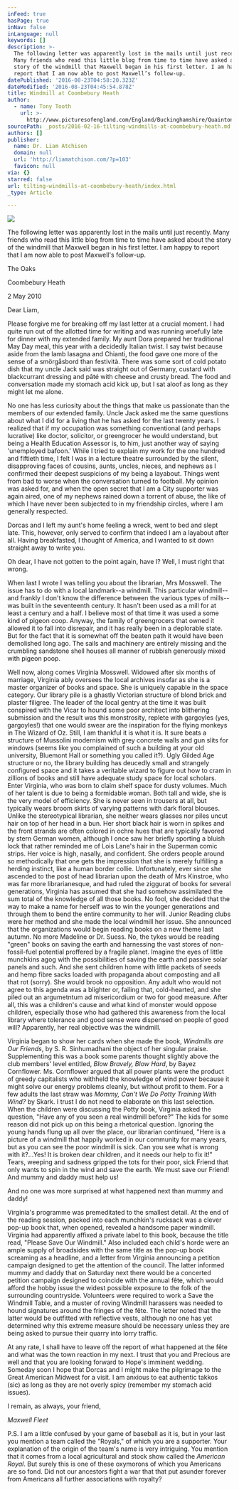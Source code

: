```yaml
---
inFeed: true
hasPage: true
inNav: false
inLanguage: null
keywords: []
description: >-
  The following letter was apparently lost in the mails until just recently.
  Many friends who read this little blog from time to time have asked about the
  story of the windmill that Maxwell began in his first letter. I am happy to
  report that I am now able to post Maxwell’s follow-up.
datePublished: '2016-08-23T04:58:20.323Z'
dateModified: '2016-08-23T04:45:54.878Z'
title: Windmill at Coombebury Heath
author:
  - name: Tony Tooth
    url: >-
      http://www.picturesofengland.com/England/Buckinghamshire/Quainton/Quainton_Windmill/pictures
sourcePath: _posts/2016-02-16-tilting-windmills-at-coombebury-heath.md
authors: []
publisher:
  name: Dr. Liam Atchison
  domain: null
  url: 'http://liamatchison.com/?p=103'
  favicon: null
via: {}
starred: false
url: tilting-windmills-at-coombebury-heath/index.html
_type: Article

---
```

![](https://the-grid-user-content.s3-us-west-2.amazonaws.com/770d8511-ec97-4cbb-a672-5aab867fd546.jpg)

The following letter was apparently lost in the mails until just recently. Many friends who read this little blog from time to time have asked about the story of the windmill that Maxwell began in his first letter. I am happy to report that I am now able to post Maxwell's follow-up.

The Oaks

Coombebury Heath

2 May 2010

Dear Liam,

Please forgive me for breaking off my last letter at a crucial moment. I had quite run out of the allotted time for writing and was running woefully late for dinner with my extended family. My aunt Dora prepared her traditional May Day meal, this year with a decidedly Italian twist. I say twist because aside from the lamb lasagna and Chianti, the food gave one more of the sense of a smörgåsbord than festività. There was some sort of cold potato dish that my uncle Jack said was straight out of Germany, custard with blackcurrant dressing and pâté with cheese and crusty bread. The food and conversation made my stomach acid kick up, but I sat aloof as long as they might let me alone.

No one has less curiosity about the things that make us passionate than the members of our extended family. Uncle Jack asked me the same questions about what I did for a living that he has asked for the last twenty years. I realized that if my occupation was something conventional (and perhaps lucrative) like doctor, solicitor, or greengrocer he would understand, but being a Health Education Assessor is, to him, just another way of saying 'unemployed bafoon.' While I tried to explain my work for the one hundred and fiftieth time, I felt I was in a lecture theatre surrounded by the silent, disapproving faces of cousins, aunts, uncles, nieces, and nephews as I confirmed their deepest suspicions of my being a layabout. Things went from bad to worse when the conversation turned to football. My opinion was asked for, and when the open secret that I am a City supporter was again aired, one of my nephews rained down a torrent of abuse, the like of which I have never been subjected to in my friendship circles, where I am generally respected.

Dorcas and I left my aunt's home feeling a wreck, went to bed and slept late. This, however, only served to confirm that indeed I am a layabout after all. Having breakfasted, I thought of America, and I wanted to sit down straight away to write you.

Oh dear, I have not gotten to the point again, have I? Well, I must right that wrong.

When last I wrote I was telling you about the librarian, Mrs Mosswell. The issue has to do with a local landmark--a windmill. This particular windmill--and frankly I don't know the difference between the various types of mills--was built in the seventeenth century. It hasn't been used as a mill for at least a century and a half. I believe most of that time it was used a some kind of pigeon coop. Anyway, the family of greengrocers that owned it allowed it to fall into disrepair, and it has really been in a deplorable state. But for the fact that it is somewhat off the beaten path it would have been demolished long ago. The sails and machinery are entirely missing and the crumbling sandstone shell houses all manner of rubbish generously mixed with pigeon poop.

Well now, along comes Virginia Mosswell. Widowed after six months of marriage, Virginia ably oversees the local archives insofar as she is a master organizer of books and space. She is uniquely capable in the space category. Our library pile is a ghastly Victorian structure of blond brick and plaster filigree. The leader of the local gentry at the time it was built conspired with the Vicar to hound some poor architect into blithering submission and the result was this monstrosity, replete with gargoyles (yes, gargoyles!) that one would swear are the inspiration for the flying monkeys in The Wizard of Oz. Still, I am thankful it is what it is. It sure beats a structure of Mussolini modernism with grey concrete walls and gun slits for windows (seems like you complained of such a building at your old university, Bluemont Hall or something you called it?). Ugly Gilded Age structure or no, the library building has deucedly small and strangely configured space and it takes a veritable wizard to figure out how to cram in zillions of books and still have adequate study space for local scholars. Enter Virginia, who was born to claim shelf space for dusty volumes. Much of her talent is due to being a formidable woman. Both tall and wide, she is the very model of efficiency. She is never seen in trousers at all, but typically wears broom skirts of varying patterns with dark floral blouses. Unlike the stereotypical librarian, she neither wears glasses nor piles uncut hair on top of her head in a bun. Her short black hair is worn in spikes and the front strands are often colored in ochre hues that are typically favored by stern German women, although I once saw her briefly sporting a bluish lock that rather reminded me of Lois Lane's hair in the Superman comic strips. Her voice is high, nasally, and confident. She orders people around so methodically that one gets the impression that she is merely fulfilling a herding instinct, like a human border collie. Unfortunately, ever since she ascended to the post of head librarian upon the death of Mrs Kinstroe, who was far more librarianesque, and had ruled the ziggurat of books for several generations, Virginia has assumed that she had somehow assimilated the sum total of the knowledge of all those books. No fool, she decided that the way to make a name for herself was to win the younger generations and through them to bend the entire community to her will. Junior Reading clubs were her method and she made the local windmill her issue. She announced that the organizations would begin reading books on a new theme last autumn. No more Madeline or Dr. Suess. No, the tykes would be reading "green" books on saving the earth and harnessing the vast stores of non-fossil-fuel potential proffered by a fragile planet. Imagine the eyes of little munchkins agog with the possibilities of saving the earth and passive solar panels and such. And she sent children home with little packets of seeds and hemp fibre sacks loaded with propaganda about composting and all that rot (sorry). She would brook no opposition. Any adult who would not agree to this agenda was a blighter or, failing that, cold-hearted, and she piled out an argumetntum ad misericordium or two for good measure. After all, this was a children's cause and what kind of monster would oppose children, especially those who had gathered this awareness from the local library where tolerance and good sense were dispensed on people of good will? Apparently, her real objective was the windmill.

Virginia began to show her cards when she made the book, _Windmills are Our Friends_, by S. R. Sinhumadhani the object of her singular praise. Supplementing this was a book some parents thought slightly above the club members' level entitled, _Blow Bravely, Blow Hard_, by Bayez Cornflower. Ms. Cornflower argued that all power plants were the product of greedy capitalists who withheld the knowledge of wind power because it might solve our energy problems cleanly, but without profit to them. For a few adults the last straw was _Mommy, Can't We Do Potty Training With Wind?_ by Skark. I trust I do not need to elaborate on this last selection. When the children were discussing the Potty book, Virginia asked the question, "Have any of you seen a real windmill before?" The kids for some reason did not pick up on this being a rhetorical question. Ignoring the young hands flung up all over the place, our librarian continued, "Here is a picture of a windmill that happily worked in our community for many years, but as you can see the poor windmill is sick. Can you see what is wrong with it?...Yes! It is broken dear children, and it needs our help to fix it!" Tears, weeping and sadness gripped the tots for their poor, sick Friend that only wants to spin in the wind and save the earth. We must save our Friend! And mummy and daddy must help us!

And no one was more surprised at what happened next than mummy and daddy!

Virginia's programme was premeditated to the smallest detail. At the end of the reading session, packed into each munchkin's rucksack was a clever pop-up book that, when opened, revealed a handsome paper windmill. Virginia had apparently affixed a private label to this book, because the title read, "Please Save Our Windmill." Also included each child's horde were an ample supply of broadsides with the same title as the pop-up book screaming as a headline, and a letter from Virginia announcing a petition campaign designed to get the attention of the council. The latter informed mummy and daddy that on Saturday next there would be a concerted petition campaign designed to coincide with the annual fête, which would afford the hobby issue the widest possible exposure to the folk of the surrounding countryside. Volunteers were required to work a Save the Windmill Table, and a muster of roving Windmill harassers was needed to hound signatures around the fringes of the fête. The letter noted that the latter would be outfitted with reflective vests, although no one has yet determined why this extreme measure should be necessary unless they are being asked to pursue their quarry into lorry traffic.

At any rate, I shall have to leave off the report of what happened at the fête and what was the town reaction in my next. I trust that you and Precious are well and that you are looking forward to Hope's imminent wedding. Someday soon I hope that Dorcas and I might make the pilgrimage to the Great American Midwest for a visit. I am anxious to eat authentic takkos (sic) as long as they are not overly spicy (remember my stomach acid issues).

I remain, as always, your friend,

_Maxwell Fleet_

P.S. I am a little confused by your game of baseball as it is, but in your last you mention a team called the "Royals," of which you are a supporter. Your explanation of the origin of the team's name is very intriguing. You mention that it comes from a local agricultural and stock show called the _American Royal_. But surely this is one of these oxymorons of which you Americans are so fond. Did not our ancestors fight a war that that put asunder forever from Americans all further associations with royalty?